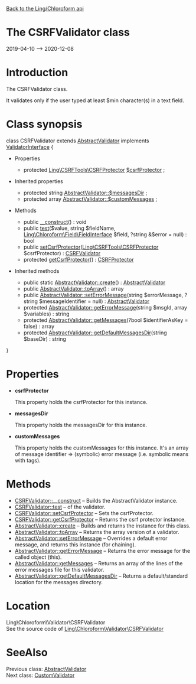 [Back to the Ling/Chloroform api](https://github.com/lingtalfi/Chloroform/blob/master/doc/api/Ling/Chloroform.md)



The CSRFValidator class
================
2019-04-10 --> 2020-12-08






Introduction
============

The CSRFValidator class.


It validates only if the user typed at least $min character(s) in a text field.



Class synopsis
==============


class <span class="pl-k">CSRFValidator</span> extends [AbstractValidator](https://github.com/lingtalfi/Chloroform/blob/master/doc/api/Ling/Chloroform/Validator/AbstractValidator.md) implements [ValidatorInterface](https://github.com/lingtalfi/Chloroform/blob/master/doc/api/Ling/Chloroform/Validator/ValidatorInterface.md) {

- Properties
    - protected [Ling\CSRFTools\CSRFProtector](https://github.com/lingtalfi/CSRFTools/blob/master/doc/api/Ling/CSRFTools/CSRFProtector.md) [$csrfProtector](#property-csrfProtector) ;

- Inherited properties
    - protected string [AbstractValidator::$messagesDir](#property-messagesDir) ;
    - protected array [AbstractValidator::$customMessages](#property-customMessages) ;

- Methods
    - public [__construct](https://github.com/lingtalfi/Chloroform/blob/master/doc/api/Ling/Chloroform/Validator/CSRFValidator/__construct.md)() : void
    - public [test](https://github.com/lingtalfi/Chloroform/blob/master/doc/api/Ling/Chloroform/Validator/CSRFValidator/test.md)($value, string $fieldName, [Ling\Chloroform\Field\FieldInterface](https://github.com/lingtalfi/Chloroform/blob/master/doc/api/Ling/Chloroform/Field/FieldInterface.md) $field, ?string &$error = null) : bool
    - public [setCsrfProtector](https://github.com/lingtalfi/Chloroform/blob/master/doc/api/Ling/Chloroform/Validator/CSRFValidator/setCsrfProtector.md)([Ling\CSRFTools\CSRFProtector](https://github.com/lingtalfi/CSRFTools/blob/master/doc/api/Ling/CSRFTools/CSRFProtector.md) $csrfProtector) : [CSRFValidator](https://github.com/lingtalfi/Chloroform/blob/master/doc/api/Ling/Chloroform/Validator/CSRFValidator.md)
    - protected [getCsrfProtector](https://github.com/lingtalfi/Chloroform/blob/master/doc/api/Ling/Chloroform/Validator/CSRFValidator/getCsrfProtector.md)() : [CSRFProtector](https://github.com/lingtalfi/CSRFTools/blob/master/doc/api/Ling/CSRFTools/CSRFProtector.md)

- Inherited methods
    - public static [AbstractValidator::create](https://github.com/lingtalfi/Chloroform/blob/master/doc/api/Ling/Chloroform/Validator/AbstractValidator/create.md)() : [AbstractValidator](https://github.com/lingtalfi/Chloroform/blob/master/doc/api/Ling/Chloroform/Validator/AbstractValidator.md)
    - public [AbstractValidator::toArray](https://github.com/lingtalfi/Chloroform/blob/master/doc/api/Ling/Chloroform/Validator/AbstractValidator/toArray.md)() : array
    - public [AbstractValidator::setErrorMessage](https://github.com/lingtalfi/Chloroform/blob/master/doc/api/Ling/Chloroform/Validator/AbstractValidator/setErrorMessage.md)(string $errorMessage, ?string $messageIdentifier = null) : [AbstractValidator](https://github.com/lingtalfi/Chloroform/blob/master/doc/api/Ling/Chloroform/Validator/AbstractValidator.md)
    - protected [AbstractValidator::getErrorMessage](https://github.com/lingtalfi/Chloroform/blob/master/doc/api/Ling/Chloroform/Validator/AbstractValidator/getErrorMessage.md)(string $msgId, array $variables) : string
    - protected [AbstractValidator::getMessages](https://github.com/lingtalfi/Chloroform/blob/master/doc/api/Ling/Chloroform/Validator/AbstractValidator/getMessages.md)(?bool $identifierAsKey = false) : array
    - protected [AbstractValidator::getDefaultMessagesDir](https://github.com/lingtalfi/Chloroform/blob/master/doc/api/Ling/Chloroform/Validator/AbstractValidator/getDefaultMessagesDir.md)(string $baseDir) : string

}




Properties
=============

- <span id="property-csrfProtector"><b>csrfProtector</b></span>

    This property holds the csrfProtector for this instance.
    
    

- <span id="property-messagesDir"><b>messagesDir</b></span>

    This property holds the messagesDir for this instance.
    
    

- <span id="property-customMessages"><b>customMessages</b></span>

    This property holds the customMessages for this instance.
    It's an array of message identifier => (symbolic) error message (i.e. symbolic means with tags).
    
    



Methods
==============

- [CSRFValidator::__construct](https://github.com/lingtalfi/Chloroform/blob/master/doc/api/Ling/Chloroform/Validator/CSRFValidator/__construct.md) &ndash; Builds the AbstractValidator instance.
- [CSRFValidator::test](https://github.com/lingtalfi/Chloroform/blob/master/doc/api/Ling/Chloroform/Validator/CSRFValidator/test.md) &ndash; of the validator.
- [CSRFValidator::setCsrfProtector](https://github.com/lingtalfi/Chloroform/blob/master/doc/api/Ling/Chloroform/Validator/CSRFValidator/setCsrfProtector.md) &ndash; Sets the csrfProtector.
- [CSRFValidator::getCsrfProtector](https://github.com/lingtalfi/Chloroform/blob/master/doc/api/Ling/Chloroform/Validator/CSRFValidator/getCsrfProtector.md) &ndash; Returns the csrf protector instance.
- [AbstractValidator::create](https://github.com/lingtalfi/Chloroform/blob/master/doc/api/Ling/Chloroform/Validator/AbstractValidator/create.md) &ndash; Builds and returns the instance for this class.
- [AbstractValidator::toArray](https://github.com/lingtalfi/Chloroform/blob/master/doc/api/Ling/Chloroform/Validator/AbstractValidator/toArray.md) &ndash; Returns the array version of a validator.
- [AbstractValidator::setErrorMessage](https://github.com/lingtalfi/Chloroform/blob/master/doc/api/Ling/Chloroform/Validator/AbstractValidator/setErrorMessage.md) &ndash; Overrides a default error message, and returns this instance (for chaining).
- [AbstractValidator::getErrorMessage](https://github.com/lingtalfi/Chloroform/blob/master/doc/api/Ling/Chloroform/Validator/AbstractValidator/getErrorMessage.md) &ndash; Returns the error message for the called object (this).
- [AbstractValidator::getMessages](https://github.com/lingtalfi/Chloroform/blob/master/doc/api/Ling/Chloroform/Validator/AbstractValidator/getMessages.md) &ndash; Returns an array of the lines of the error messages file for this validator.
- [AbstractValidator::getDefaultMessagesDir](https://github.com/lingtalfi/Chloroform/blob/master/doc/api/Ling/Chloroform/Validator/AbstractValidator/getDefaultMessagesDir.md) &ndash; Returns a default/standard location for the messages directory.





Location
=============
Ling\Chloroform\Validator\CSRFValidator<br>
See the source code of [Ling\Chloroform\Validator\CSRFValidator](https://github.com/lingtalfi/Chloroform/blob/master/Validator/CSRFValidator.php)



SeeAlso
==============
Previous class: [AbstractValidator](https://github.com/lingtalfi/Chloroform/blob/master/doc/api/Ling/Chloroform/Validator/AbstractValidator.md)<br>Next class: [CustomValidator](https://github.com/lingtalfi/Chloroform/blob/master/doc/api/Ling/Chloroform/Validator/CustomValidator.md)<br>
